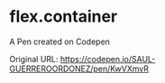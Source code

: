 # flex.container

A Pen created on Codepen

Original URL: https://codepen.io/SAUL-GUERREROORDONEZ/pen/KwVXmvR
